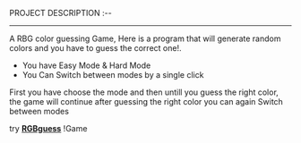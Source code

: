 PROJECT DESCRIPTION :--
<hr>
<p>
A RBG color guessing Game,
Here is a  program that  will generate random colors and you have to guess the correct one!.
</p>
<ul>
<li>You have Easy Mode & Hard Mode</li>
<li>You Can Switch between modes by a single click </li>
</ul>
<p>First you have choose the mode and then untill you guess the right color, the game will continue after guessing the right color you can 
again Switch between modes</p>

try <b>[RGBguess](https://ankit404.github.io/ColorGame/)</b> !Game
